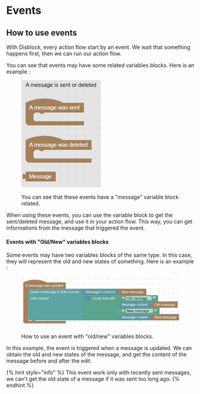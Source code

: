 # Events

## How to use events&#x20;

With Disblock, every action flow start by an event. We wait that something happens first, then we can run our action flow.

You can see that events may have some related variables blocks. Here is an example :

<figure><img src="../.gitbook/assets/EventBlock.PNG" alt=""><figcaption><p>You can see that these events have a "message" variable block related.</p></figcaption></figure>

When using these events, you can use the variable block to get the sent/deleted message, and use   it in your action flow. This way, you can get informations from the message that triggered the event.

#### Events with "Old/New" variables blocks

Some events may have two variables blocks of the same type. In this case, they will represent the old and new states of something. Here is an example :

<figure><img src="../.gitbook/assets/EventsBlock2.JPG" alt=""><figcaption><p>How to use an event with "old/new" variables blocks.</p></figcaption></figure>

In this example, the event is triggered when a message is updated. We can obtain the old and new states of the message, and get the content of the message before and after the edit.

{% hint style="info" %}
This event work only with recently sent messages, we can't get the old state of a message if it was sent too long ago.
{% endhint %}

